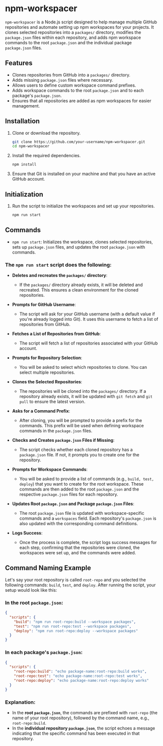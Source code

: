 
# npm-workspacer

`npm-workspacer` is a Node.js script designed to help manage multiple GitHub repositories and automate setting up npm workspaces for your projects. It clones selected repositories into a `packages/` directory, modifies the `package.json` files within each repository, and adds npm workspace commands to the root `package.json` and the individual package `package.json` files.

## Features

- Clones repositories from GitHub into a `packages/` directory.
- Adds missing `package.json` files where necessary.
- Allows users to define custom workspace command prefixes.
- Adds workspace commands to the root `package.json` and to each package's `package.json`.
- Ensures that all repositories are added as npm workspaces for easier management.

## Installation

1. Clone or download the repository.

   ```bash
   git clone https://github.com/your-username/npm-workspacer.git
   cd npm-workspacer
   ```

2. Install the required dependencies.

   ```bash
   npm install
   ```

3. Ensure that Git is installed on your machine and that you have an active GitHub account.

## Initialization

1. Run the script to initialize the workspaces and set up your repositories.

   ```bash
   npm run start
   ```

## Commands

- `npm run start`: Initializes the workspace, clones selected repositories, sets up `package.json` files, and updates the root `package.json` with commands.

### The `npm run start` script does the following:

- **Deletes and recreates the `packages/` directory**:
   - If the `packages/` directory already exists, it will be deleted and recreated. This ensures a clean environment for the cloned repositories.

- **Prompts for GitHub Username**:
   - The script will ask for your GitHub username (with a default value if you're already logged into Git). It uses this username to fetch a list of repositories from GitHub.

- **Fetches a List of Repositories from GitHub**:
   - The script will fetch a list of repositories associated with your GitHub account.

- **Prompts for Repository Selection**:
   - You will be asked to select which repositories to clone. You can select multiple repositories.

- **Clones the Selected Repositories**:
   - The repositories will be cloned into the `packages/` directory. If a repository already exists, it will be updated with `git fetch` and `git pull` to ensure the latest version.

- **Asks for a Command Prefix**:
   - After cloning, you will be prompted to provide a prefix for the commands. This prefix will be used when defining workspace commands in the `package.json` files.

- **Checks and Creates `package.json` Files if Missing**:
   - The script checks whether each cloned repository has a `package.json` file. If not, it prompts you to create one for the repository.

- **Prompts for Workspace Commands**:
   - You will be asked to provide a list of commands (e.g., `build, test, deploy`) that you want to create for the root workspace. These commands are then added to the root `package.json` and the respective `package.json` files for each repository.

- **Updates Root `package.json` and Package `package.json` Files**:
   - The root `package.json` file is updated with workspace-specific commands and a `workspaces` field. Each repository's `package.json` is also updated with the corresponding command definitions.

- **Logs Success**:
    - Once the process is complete, the script logs success messages for each step, confirming that the repositories were cloned, the workspaces were set up, and the commands were added.

## Command Naming Example

Let's say your root repository is called `root-repo` and you selected the following commands: `build`, `test`, and `deploy`. After running the script, your setup would look like this:

### In the **root `package.json`**:
```json
{
  "scripts": {
    "build": "npm run root-repo:build --workspace packages",
    "test": "npm run root-repo:test --workspace packages",
    "deploy": "npm run root-repo:deploy --workspace packages"
  }
}
```

### In each **package's `package.json`**:
```json
{
  "scripts": {
    "root-repo:build": "echo package-name:root-repo:build works",
    "root-repo:test": "echo package-name:root-repo:test works",
    "root-repo:deploy": "echo package-name:root-repo:deploy works"
  }
}
```

### Explanation:
- In the **root `package.json`**, the commands are prefixed with `root-repo` (the name of your root repository), followed by the command name, e.g., `root-repo:build`.
- In the **individual repository `package.json`**, the script echoes a message indicating that the specific command has been executed in that repository.